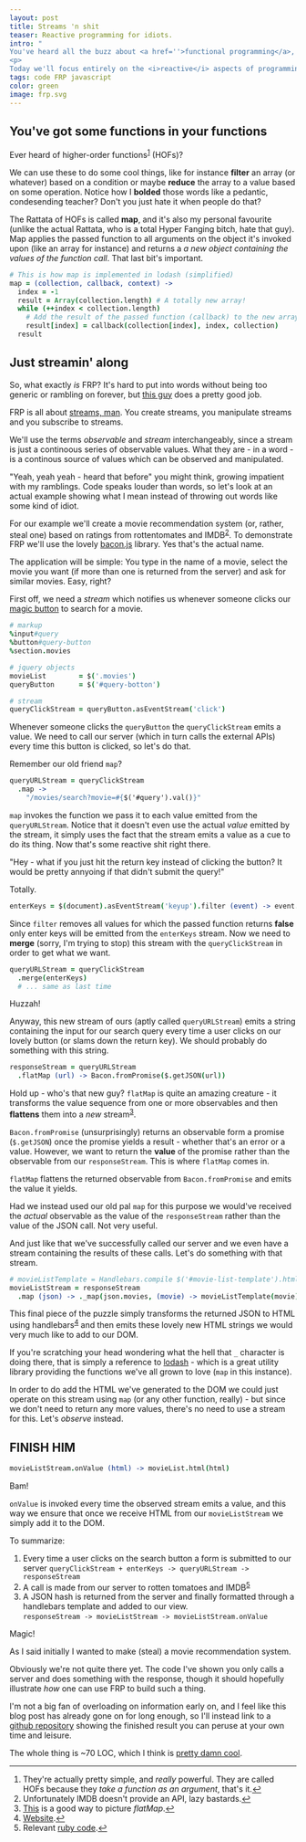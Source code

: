 ```yaml
---
layout: post
title: Streams 'n shit
teaser: Reactive programming for idiots.
intro: "
You've heard all the buzz about <a href=''>functional programming</a>, right? It's apparently, undoubtedly, the best thing to happen in the programming scene since ascii-art. The only problem, though, is that it seems like no one can really agree on exactly what it <i>is</i>. Though are are certainly no shortages of blog posts about it (man, how meta is this?).
<p>
Today we'll focus entirely on the <i>reactive</i> aspects of programming, and <i>functions</i> will just be a natural side effect of that. If you've never taken a gander at FRP (functional reactive programming) before then you're in luck - this <i>is</i> the blog post you're looking for. And just like your pathetic attempts to woo the cute girl in the design team - you have to start somewhere (<a href='http://i.imgur.com/m0U7yU6.gif'>before eventually getting rejected</a>)."
tags: code FRP javascript
color: green
image: frp.svg
---
```


## You've got some functions in your functions
Ever heard of higher-order functions<sup id="fnref-1"><a href="#fn-1" class="footnote">1</a></sup> (HOFs)? 

We can use these to do some cool things, like for instance **filter** an array (or whatever) based on a condition or maybe **reduce** the array to a value based on some operation. Notice how I **bolded** those words like a pedantic, condesending teacher? Don't you just hate it when people do that?

The Rattata of HOFs is called **map**, and it's also my personal favourite (unlike the actual Rattata, who is a total Hyper Fanging bitch, hate that guy). Map applies the passed function to all arguments on the object it's invoked upon (like an array for instance) and returns a *a new object containing the values of the function call*. That last bit's important.

```coffeescript
# This is how map is implemented in lodash (simplified)
map = (collection, callback, context) ->
  index = -1
  result = Array(collection.length) # A totally new array!
  while (++index < collection.length) 
    # Add the result of the passed function (callback) to the new array
    result[index] = callback(collection[index], index, collection)
  result 
```
## Just streamin' along

So, what exactly *is* FRP? It's hard to put into words without being too generic or rambling on forever, but [this guy](https://gist.github.com/staltz/868e7e9bc2a7b8c1f754) does a pretty good job.

FRP is all about [streams, man](http://s10.postimg.org/aw2712xo9/3056035_the_dude_forum.jpg). You create streams, you manipulate streams and you subscribe to streams. 

We'll use the terms *observable* and *stream* interchangeably, since a stream is just a continoous series of observable values. What they are - in a word - is a continous source of values which can be observed and manipulated.

"Yeah, yeah yeah - heard that before" you might think, growing impatient with my ramblings. Code speaks louder than words, so let's look at an actual example showing what I mean instead of throwing out words like some kind of idiot.

For our example we'll create a movie recommendation system (or, rather, steal one) based on ratings from rottentomates and IMDB<sup id="fnref-2"><a class="footnote" href="#fn-2">2</a></sup>. To demonstrate FRP we'll use the lovely [bacon.js](https://github.com/baconjs/bacon.js/) library. Yes that's the actual name.

The application will be simple: You type in the name of a movie, select the movie you want (if more than one is returned from the server) and ask for similar movies. Easy, right?

First off, we need a *stream* which notifies us whenever someone clicks our [magic button](http://make-everything-ok.com/) to search for a movie.


```coffeescript
# markup
%input#query
%button#query-button
%section.movies

# jquery objects
movieList        = $('.movies')
queryButton      = $('#query-botton') 

# stream
queryClickStream = queryButton.asEventStream('click')
``` 

Whenever someone clicks the `queryButton` the `queryClickStream` emits a value. We need to call our server (which in turn calls the external APIs) every time this button is clicked, so let's do that.

Remember our old friend `map`?

```coffeescript
queryURLStream = queryClickStream
  .map ->
    "/movies/search?movie=#{$('#query').val()}"
```
`map` invokes the function we pass it to each value emitted from the `queryURLStream`. Notice that it doesn't even use the actual *value* emitted by the stream, it simply uses the fact that the stream emits a value as a cue to do its thing. Now that's some reactive shit right there.

"Hey - what if you just hit the return key instead of clicking the button? It would be pretty annyoing if that didn't submit the query!"

Totally.

```coffeescript
enterKeys = $(document).asEventStream('keyup').filter (event) -> event.which == 13
```

Since `filter` removes all values for which the passed function returns **false** only enter keys will be emitted from the `enterKeys` stream. Now we need to **merge** (sorry, I'm trying to stop) this stream with the `queryClickStream` in order to get what we want.

```coffeescript
queryURLStream = queryClickStream
  .merge(enterKeys)
  # ... same as last time
```
Huzzah!

Anyway, this new stream of ours (aptly called `queryURLStream`) emits a string containing the input for our search query every time a user clicks on our lovely button (or slams down the return key). We should probably do something with this string.

```coffeescript
responseStream = queryURLStream
  .flatMap (url) -> Bacon.fromPromise($.getJSON(url))
```

Hold up - who's that new guy? `flatMap` is quite an amazing creature - it transforms the value sequence from one or more observables and then **flattens** them into a *new* stream<sup id="fnref-3"><a href="#fn-3" class="footnote">3</a></sup>. 

`Bacon.fromPromise` (unsurprisingly) returns an observable form a promise (`$.getJSON`) once the promise yields a result - whether that's an error or a value. However, we want to return the **value** of the promise rather than the observable from our `responseStream`. This is where `flatMap` comes in. 

`flatMap` flattens the returned observable from `Bacon.fromPromise` and emits the value it yields.  

Had we instead used our old pal `map` for this purpose  we would've received the *actual* observable as the value of the `responseStream` rather than the value of the JSON call. Not very useful.

And just like that we've successfully called our server and we even have a stream containing the results of these calls. Let's do something with that stream.

```coffeescript
# movieListTemplate = Handlebars.compile $('#movie-list-template').html()
movieListStream = responseStream
  .map (json) -> ._map(json.movies, (movie) -> movieListTemplate(movie))
```

This final piece of the puzzle simply transforms the returned JSON to HTML using handlebars<sup id="fnref-4"><a href="#fn-4" class="footnote">4</a></sup> and then emits these lovely new HTML strings we would very much like to add to our DOM.

If you're scratching your head wondering what the hell that `_` character is doing there, that is simply a reference to [lodash](http://www.lodash.org) - which is a great utility library providing the functions we've all grown to love (`map` in this instance).

In order to do add the HTML we've generated to the DOM we could just operate on this stream using `map` (or any other function, really) - but since we don't need to return any more values, there's no need to use a stream for this. Let's *observe* instead.

## FINISH HIM

```coffeescript
movieListStream.onValue (html) -> movieList.html(html)
```

Bam! 

`onValue` is invoked every time the observed stream emits a value, and this way we ensure that once we receive HTML from our `movieListStream` we simply add it to the DOM.

To summarize:

1. Every time a user clicks on the search button a form is submitted to our server
`queryClickStream + enterKeys -> queryURLStream -> responseStream`
2. A call is made from our server to rotten tomatoes and IMDB<sup id="fnref-5"><a href="#fn-5" class="footnote">5</a></sup>
3. A JSON hash is returned from the server and finally formatted through a handlebars template and added to our view.<br>
`responseStream -> movieListStream -> movieListStream.onValue`

Magic!

As I said initially I wanted to make (steal) a movie recommendation system. 

Obviously we're not quite there yet. The code I've shown you only calls a server and does something with the response, though it should hopefully illustrate *how* one can use FRP to build such a thing. 

I'm not a big fan of overloading on information early on, and I feel like this blog post has already gone on for long enough, so I'll instead link to a [github repository](https://github.com/nicohvi/moviepicker/blob/master/app/assets/javascripts/moviepicker.coffee) showing the finished result you can peruse at your own time and leisure.

The whole thing is ~70 LOC, which I think is [pretty damn cool](http://www.billboard.com/files/stylus/109795-vanilla_ice_617_409.jpg). 

<div class="notes"><hr></div>

<ol>
  <li id="fn-1">They're actually pretty simple, and <i>really</i> powerful. They are called HOFs because they <i>take a function as an argument</i>, that's it.<a href="#fnref-1">↩</a></li>
  <li id="fn-2">Unfortunately IMDB doesn't provide an API, lazy bastards.<a href="#fnref-2">↩</a></li>
  <li id="fn-3"><a href="https://github.com/ReactiveX/RxJava/wiki/Transforming-Observables#flatmap-concatmap-and-flatmapiterable">This</a> is a good way to picture <i>flatMap</i>.<a href="#fnref-3">↩</a></li>
  <li id="fn-4"><a href="http://handlebarsjs.com/">Website</a>.<a href="#fnref-4">↩</a></li>
  <li id="fn-5">Relevant <a href="https://github.com/nicohvi/moviepicker/blob/master/app/controllers/movies_controller.rb">ruby code</a>.<a href="#fnref-5">↩</a></li>
</ol>
